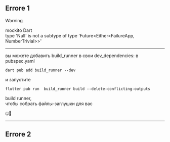 
## Errore 1  

> [!WARNING]
> mockito Dart   
> type 'Null' is not a subtype of type 'Future<Either<FailureApp, NumberTrivial>>'

-------------   

вы можете добавить build_runner в свои dev_dependencies: в pubspec.yaml  

``
dart pub add build_runner --dev
``

и запустите   

``
flutter pub run  build_runner build --delete-conflicting-outputs
``

build runner,   
чтобы собрать файлы-заглушки для вас  


🤐🫤

-------------   


## Errore 2  


